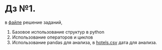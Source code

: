 # Дз №1.

в [файле](Davydova_HW1.ipynb) решение заданий,
1. Базовое использование структур в python
2. Использование операторов и циклов
3. Использование pandas для анализа, в [hotels.csv](./data/hotel_booking_data.csv) дата для анализа.   
